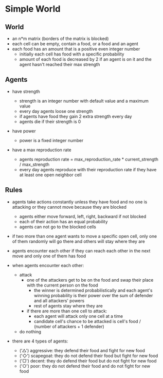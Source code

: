 # Simple World

## World
- an n*m matrix (borders of the matrix is blocked)
- each cell can be empty, contain a food, or a food and an agent
- each food has an amount that is a positive even integer number  
    - initially each cell has food with a specific probability   
    - amount of each food is decreased by 2 if an agent is on it and the agent hasn't reached their max strength

## Agents
- have strength
    - strength is an integer number with default value and a maximum value
    - every day agents loose one strength
    - if agents have food they gain 2 extra strength every day 
    - agents die if their strength is 0
    
- have power
    - power is a fixed integer number
    
- have a max reproduction rate
    - agents reproduction rate = max_reproduction_rate * current_strength / max_strength
    - every day agents reproduce with their reproduction rate if they have at least one open neighbor cell

    
## Rules
- agents take actions constantly unless they have food and no one is attacking or they cannot move because they are blocked
    - agents either move forward, left, right, backward if not blocked
    - each of their action has an equal probability 
    - agents can not go to the blocked cells

- if two more than one agent wants to move a specific open cell, only one of them randomly will go there and others will stay where they are
- agents encounter each other if they can reach each other in the next move and only one of them has food

- when agents encounter each other:
    - attack
        - one of the attackers get to be on the food and swap their place with the current person on the food
            - the winner is determined probabilistically and each agent's winning probability is their power over the sum of defender and all attackers' powers 
            - rest of agents stay where they are
        - if there are more than one cell to attack:
            - each agent will attack only one cell at a time
            - candidate cell's chance to be attacked is cell's food / (number of attackers + 1 defender)
    - do nothing

- there are 4 types of agents:
   - ('△') aggressive: they defend their food and fight for new food
   - ('◇') scapegoat: they do not defend their food but fight for new food
   - ('▢') decent: they do defend their food but do not fight for new food   
   - ('○') poor: they do not defend their food and do not fight for new food
 
